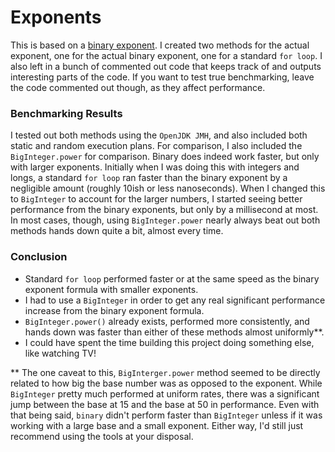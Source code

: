 # Exponents
This is based on a [binary exponent](https://cp-algorithms.com/algebra/binary-exp.html).
I created two methods for the actual exponent,
one for the actual binary exponent, one for a standard `for loop`.
I also left in a bunch of commented out code that keeps track of and outputs interesting
parts of the code.  If you want to test true benchmarking, leave the code commented out though,
as they affect performance. 

### Benchmarking Results
I tested out both methods using the `OpenJDK JMH`, and also included both static and random execution plans.
For comparison, I also included the `BigInteger.power` for comparison.  Binary does indeed work faster, but only
with larger exponents.  Initially when I was doing this with integers and longs, a standard `for loop` ran faster than
the binary exponent by a negligible amount (roughly 10ish or less nanoseconds).  When I changed this to `BigInteger`
to account for the larger numbers, I started seeing better performance from the binary exponents, but only by a millisecond at most.
In most cases, though, using `BigInteger.power` nearly always beat out both methods hands down
quite a bit, almost every time.

### Conclusion
- Standard `for loop` performed faster or at the same speed as the binary exponent formula with smaller exponents.
- I had to use a `BigInteger` in order to get any real significant performance increase from the binary exponent formula.
- `BigInteger.power()` already exists, performed more consistently, and hands down was faster than either of these methods almost uniformly**.
- I could have spent the time building this project doing something else, like watching TV!

** The one caveat to this, `BigInterger.power` method seemed to be directly related to how big the base number was as opposed to the exponent.
While `BigInteger` pretty much performed at uniform rates, there was a significant jump between the base at 15 and the base at 50 in performance.
Even with that being said, `binary` didn't perform faster than `BigInteger` unless if it was working with a large base and a small exponent.
Either way, I'd still just recommend using the tools at your disposal.